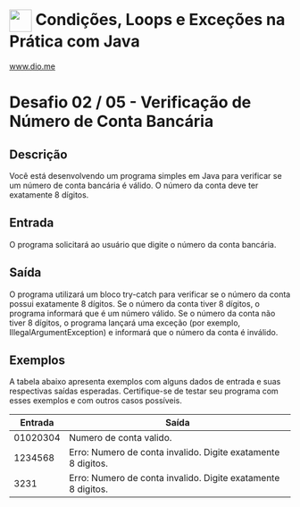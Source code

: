 # <img align="center" width="40px" src="https://hermes.digitalinnovation.one/assets/diome/logo-minimized.png"> Condições, Loops e Exceções na Prática com Java
www.dio.me


# Desafio 02 / 05 - Verificação de Número de Conta Bancária
## Descrição
Você está desenvolvendo um programa simples em Java para verificar se um número de conta bancária é válido. O número da conta deve ter exatamente 8 dígitos.

## Entrada
O programa solicitará ao usuário que digite o número da conta bancária.

## Saída
O programa utilizará um bloco try-catch para verificar se o número da conta possui exatamente 8 dígitos.
Se o número da conta tiver 8 dígitos, o programa informará que é um número válido.
Se o número da conta não tiver 8 dígitos, o programa lançará uma exceção (por exemplo, IllegalArgumentException) e informará que o número da conta é inválido.

## Exemplos
A tabela abaixo apresenta exemplos com alguns dados de entrada e suas respectivas saídas esperadas. Certifique-se de testar seu programa com esses exemplos e com outros casos possíveis.

|Entrada |	Saída |
|--------|----------|
|01020304 |	Numero de conta valido.|
|1234568	| Erro: Numero de conta invalido. Digite exatamente 8 digitos.|
|3231 |	Erro: Numero de conta invalido. Digite exatamente 8 digitos.|
